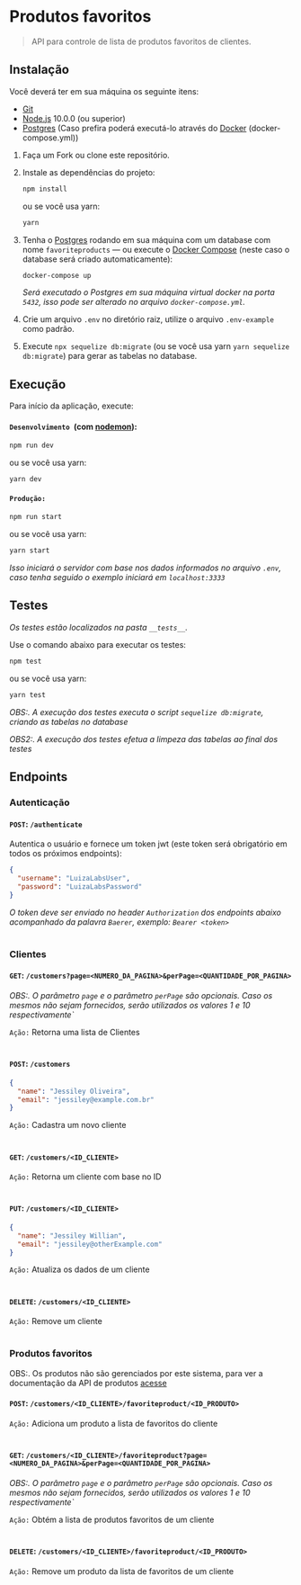 # Produtos favoritos
> API para controle de lista de produtos favoritos de clientes.

## Instalação

Você deverá ter em sua máquina os seguinte itens:
- [Git](http://git-scm.com/) 
- [Node.js](http://nodejs.org/) 10.0.0 (ou superior)
- [Postgres](https://www.postgresql.org/download/) (Caso prefira poderá executá-lo através do [Docker](https://www.docker.com/) (docker-compose.yml))

1. Faça um Fork ou clone este repositório.

2. Instale as dependências do projeto:

   ```sh
   npm install
   ```

   ou se você usa yarn:

   ```sh
   yarn
   ```
   
3. Tenha o [Postgres](https://www.postgresql.org/) rodando em sua máquina com um database com nome `favoriteproducts` — ou execute o [Docker Compose](https://docs.docker.com/compose/) (neste caso o database será criado automaticamente):

   ```sh
   docker-compose up
   ```

   _Será executado o Postgres em sua máquina virtual docker na porta `5432`, isso pode ser alterado no arquivo `docker-compose.yml`._
   
 4. Crie um arquivo `.env` no diretório raiz, utilize o arquivo `.env-example` como padrão.
 
 5. Execute ```npx sequelize db:migrate``` (ou se você usa yarn ```yarn sequelize db:migrate```) para gerar as tabelas no database.
 
 ## Execução

Para início da aplicação, execute:

#### `Desenvolvimento `(com [nodemon](https://nodemon.io/)):
```sh 
npm run dev
```   

ou se você usa yarn:
```sh 
yarn dev
```

#### `Produção:`
```sh
npm run start
``` 

ou se você usa yarn:
```sh
yarn start
```

_Isso iniciará o servidor com base nos dados informados no arquivo `.env`, caso tenha seguido o exemplo iniciará em `localhost:3333`_

## Testes

_Os testes estão localizados na pasta `__tests__`._

Use o comando abaixo para executar os testes:

```sh
npm test
```

   ou se você usa yarn:

```sh
yarn test
```

_OBS:. A execução dos testes executa o script ```sequelize db:migrate```, criando as tabelas no database_

_OBS2:. A execução dos testes efetua a limpeza das tabelas ao final dos testes_

## Endpoints

### Autenticação

#### `POST`: `/authenticate`

Autentica o usuário e fornece um token jwt (este token será obrigatório em todos os próximos endpoints):

```json
{
  "username": "LuizaLabsUser",
  "password": "LuizaLabsPassword"
}
```

_O token deve ser enviado no header `Authorization` dos endpoints abaixo acompanhado da palavra `Baerer`, exemplo: `Bearer <token>`_
#

### Clientes

#### `GET`: `/customers?page=<NUMERO_DA_PAGINA>&perPage=<QUANTIDADE_POR_PAGINA>`

_OBS:. O parâmetro `page` e o parâmetro `perPage` são opcionais. Caso os mesmos não sejam fornecidos, serão utilizados os valores 1 e 10 respectivamente`_

`Ação:` Retorna uma lista de Clientes
#

#### `POST`: `/customers`

```json
{
  "name": "Jessiley Oliveira",
  "email": "jessiley@example.com.br"
}
```

`Ação:` Cadastra um novo cliente
#

#### `GET`: `/customers/<ID_CLIENTE>`

`Ação:` Retorna um cliente com base no ID
#

#### `PUT`: `/customers/<ID_CLIENTE>`

```json
{
  "name": "Jessiley Willian",
  "email": "jessiley@otherExample.com"
}
```

`Ação:` Atualiza os dados de um cliente
#

#### `DELETE`: `/customers/<ID_CLIENTE>`

`Ação:` Remove um cliente
#

### Produtos favoritos

OBS:. Os produtos não são gerenciados por este sistema, para ver a documentação da API de produtos [acesse](https://gist.github.com/Bgouveia/9e043a3eba439489a35e70d1b5ea08ec)

#### `POST`: `/customers/<ID_CLIENTE>/favoriteproduct/<ID_PRODUTO>`

`Ação:` Adiciona um produto a lista de favoritos do cliente
#

#### `GET`: `/customers/<ID_CLIENTE>/favoriteproduct?page=<NUMERO_DA_PAGINA>&perPage=<QUANTIDADE_POR_PAGINA>`

_OBS:. O parâmetro `page` e o parâmetro `perPage` são opcionais. Caso os mesmos não sejam fornecidos, serão utilizados os valores 1 e 10 respectivamente`_

`Ação:` Obtém a lista de produtos favoritos de um cliente
#

#### `DELETE`: `/customers/<ID_CLIENTE>/favoriteproduct/<ID_PRODUTO>`

`Ação:` Remove um produto da lista de favoritos de um cliente
